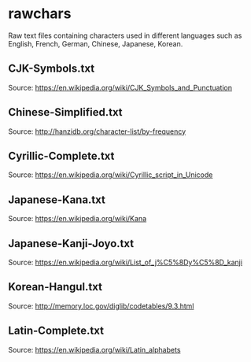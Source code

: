 # rawchars
Raw text files containing characters used in different languages such as English, French, German, Chinese, Japanese, Korean.

## CJK-Symbols.txt
Source: https://en.wikipedia.org/wiki/CJK_Symbols_and_Punctuation

## Chinese-Simplified.txt
Source: http://hanzidb.org/character-list/by-frequency

## Cyrillic-Complete.txt
Source: https://en.wikipedia.org/wiki/Cyrillic_script_in_Unicode

## Japanese-Kana.txt
Source: https://en.wikipedia.org/wiki/Kana

## Japanese-Kanji-Joyo.txt
Source: https://en.wikipedia.org/wiki/List_of_j%C5%8Dy%C5%8D_kanji

## Korean-Hangul.txt
Source: http://memory.loc.gov/diglib/codetables/9.3.html

## Latin-Complete.txt
Source: https://en.wikipedia.org/wiki/Latin_alphabets
